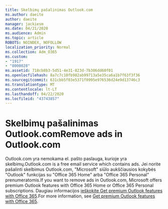 ```yaml
---
title: Skelbimų pašalinimas Outlook.com
ms.author: daeite
author: daeite
manager: jackiesm
ms.date: 04/21/2020
ms.audience: Admin
ms.topic: article
ROBOTS: NOINDEX, NOFOLLOW
localization_priority: Normal
ms.collection: Adm_O365
ms.custom:
- "1917"
- "8000028"
ms.assetid: 718cb8b3-5d51-4e31-823d-7b306dd60f01
ms.openlocfilehash: 8a7c7c10fb982ab99713a5e35ca6a1b7f63f3f36
ms.sourcegitcommit: 631cbb5f03e5371f0995e976536d24e9d13746c3
ms.translationtype: MT
ms.contentlocale: lt-LT
ms.lasthandoff: 04/22/2020
ms.locfileid: "43743857"
---
```

# <a name="remove-ads-in-outlookcom"></a><span data-ttu-id="f2df1-102">Skelbimų pašalinimas Outlook.com</span><span class="sxs-lookup"><span data-stu-id="f2df1-102">Remove ads in Outlook.com</span></span>

<span data-ttu-id="f2df1-103">Outlook.com yra nemokama el. pašto paslauga, kurioje yra skelbimų.</span><span class="sxs-lookup"><span data-stu-id="f2df1-103">Outlook.com is a free email service which contains ads.</span></span> <span data-ttu-id="f2df1-104">Jei norite pašalinti skelbimus Outlook.com, "Microsoft" siūlo aukščiausios kokybės "Outlook" funkcijas su "Office 365 Home" arba "Office 365 Personal" prenumeratomis.</span><span class="sxs-lookup"><span data-stu-id="f2df1-104">If you want to remove ads in Outlook.com, Microsoft offers premium Outlook features with Office 365 Home or Office 365 Personal subscriptions.</span></span> <span data-ttu-id="f2df1-105">Daugiau informacijos [ieškokite Get premium Outlook features with Office 365](https://go.microsoft.com/fwlink/?linkid=872181).</span><span class="sxs-lookup"><span data-stu-id="f2df1-105">For more information, see [Get premium Outlook features with Office 365](https://go.microsoft.com/fwlink/?linkid=872181).</span></span>